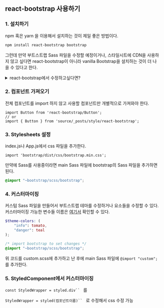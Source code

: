 ## react-bootstrap 사용하기



### 1. 설치하기

npm 혹은 yarn 을 이용해서 설치하는 것이 제일 좋은 방법이다. 

```bash
npm install react-bootstrap bootstrap
```

그런데 만약 부트스트랩 Sass 파일을 수정할 예정이거나, 스타일시트에 CDN을 사용하지 않고 싶다면 react-bootstrap이 아니라  vanilla Bootstrap을 설치하는 것이 더 나을 수 있다고 한다. 

<details>
<summary>react-bootstrap에서 수정하고싶다면?</summary>
<div markdown="1">
일단 맨 아래에 보면 커스터마이징 부분이 있는데 참고해보고, 컴포넌트 개별적으로 수정을 하고싶을 때, 공식 문서에 의하면 bsPrefix="custom-class" 속성을 이용해서 가능하다는데 모든 컴포넌트에 적용 가능한 것은 아니라고 하니 추 후에 알아보기로 하자..
(https://stackoverflow.com/questions/40738484/how-to-customise-react-bootstrap-components)
</div>
</details>



### 2. 컴포넌트 가져오기

전체 컴포넌트를  import 하지 않고 사용할 컴포넌트만 개별적으로 가져와야 한다.

```react
import Button from 'react-bootstrap/Button';
// or 
import { Button } from 'source/_posts/style/react-bootstrap';
```



### 3. Stylesheets 설정

index.js나 App.js에서 css 파일을 추가한다.

```react
import 'bootstrap/dist/css/bootstrap.min.css';
```



만약에 Sass를 사용중이라면 main Sass 파일에 bootstrap의 Sass 파일을 추가하면 된다. 

```scss
@import "~bootstrap/scss/bootstrap";
```



### 4. 커스터마이징

커스텀 Sass 파일을 만들어서 부트스트랩 테마를 수정하거나 요소들을 수정할 수 있다. 커스터마이징 가능한 변수들 이름은 [여기서](https://create-react-app.dev/docs/adding-bootstrap/#using-a-custom-theme ) 확인할  수 있다.

```scss
$theme-colors: (
    "info": tomato,
    "danger": teal
);

/* import bootstrap to set changes */
@import "~bootstrap/scss/bootstrap";
```

위 코드를 custom.scss에 추가하고 난 후에 main Sass 파일에 `@import "custom";` 를 추가한다.



### 5. StyledComponent에서 커스터마이징

`const StyledWrapper = styled.div`` ` 를

`StyledWrapper = styled(컴포넌트이름)`` ` 로 수정해서 css 수정 가능

